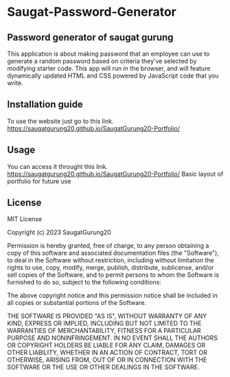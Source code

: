 # Saugat-Password-Generator
## Password generator of saugat gurung
This application is about making password that an employee can use to generate a random password based on criteria they’ve selected by modifying starter code. This app will run in the browser, and will feature dynamically updated HTML and CSS powered by JavaScript code that you write. 
## Installation guide
 To use the website just go to this link. https://saugatgurung20.github.io/SaugatGurung20-Portfolio/
## Usage
 You can access it throught this link. https://saugatgurung20.github.io/SaugatGurung20-Portfolio/
 Basic layout of portfolio for future use
## License
MIT License

Copyright (c) 2023 SaugatGurung20

Permission is hereby granted, free of charge, to any person obtaining a copy
of this software and associated documentation files (the "Software"), to deal
in the Software without restriction, including without limitation the rights
to use, copy, modify, merge, publish, distribute, sublicense, and/or sell
copies of the Software, and to permit persons to whom the Software is
furnished to do so, subject to the following conditions:

The above copyright notice and this permission notice shall be included in all
copies or substantial portions of the Software.

THE SOFTWARE IS PROVIDED "AS IS", WITHOUT WARRANTY OF ANY KIND, EXPRESS OR
IMPLIED, INCLUDING BUT NOT LIMITED TO THE WARRANTIES OF MERCHANTABILITY,
FITNESS FOR A PARTICULAR PURPOSE AND NONINFRINGEMENT. IN NO EVENT SHALL THE
AUTHORS OR COPYRIGHT HOLDERS BE LIABLE FOR ANY CLAIM, DAMAGES OR OTHER
LIABILITY, WHETHER IN AN ACTION OF CONTRACT, TORT OR OTHERWISE, ARISING FROM,
OUT OF OR IN CONNECTION WITH THE SOFTWARE OR THE USE OR OTHER DEALINGS IN THE
SOFTWARE.
